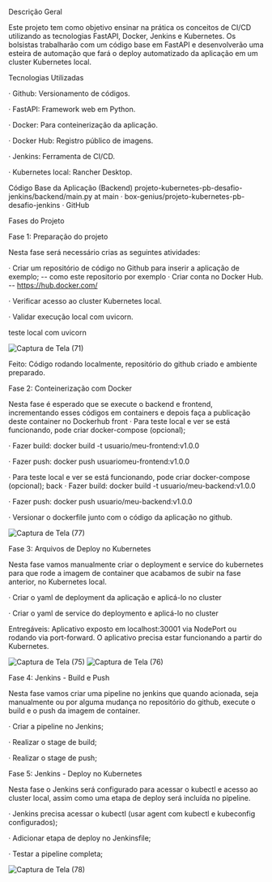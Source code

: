 Descrição Geral

Este projeto tem como objetivo ensinar na prática os conceitos de CI/CD utilizando as tecnologias FastAPI, Docker, Jenkins e Kubernetes. Os bolsistas trabalharão com um código base em FastAPI e desenvolverão uma esteira de automação que fará o deploy automatizado da aplicação em um cluster Kubernetes local.


Tecnologias Utilizadas

· Github: Versionamento de códigos.

· FastAPI: Framework web em Python.

· Docker: Para conteinerização da aplicação.

· Docker Hub: Registro público de imagens.

· Jenkins: Ferramenta de CI/CD.

· Kubernetes local: Rancher Desktop.

Código Base da Aplicação (Backend) projeto-kubernetes-pb-desafio-jenkins/backend/main.py at main · box-genius/projeto-kubernetes-pb-desafio-jenkins · GitHub


Fases do Projeto

Fase 1: Preparação do projeto

Nesta fase será necessário crias as seguintes atividades:

· Criar um repositório de código no Github para inserir a aplicação de exemplo;
-- como este repositorio por exemplo
· Criar conta no Docker Hub.
-- https://hub.docker.com/

· Verificar acesso ao cluster Kubernetes local.

· Validar execução local com uvicorn.

teste local com uvicorn

![Captura de Tela (71)](https://github.com/user-attachments/assets/03ec83d6-5479-4729-b45e-595664cf92df)

Feito: Código rodando localmente, repositório do github criado e ambiente preparado.

Fase 2: Conteinerização com Docker

Nesta fase é esperado que se execute o backend e frontend, incrementando esses códigos em containers e depois faça a publicação deste container no Dockerhub
front
· Para teste local e ver se está funcionando, pode criar docker-compose (opcional);

· Fazer build: docker build -t usuario/meu-frontend:v1.0.0

· Fazer push: docker push usuariomeu-frontend:v1.0.0

· Para teste local e ver se está funcionando, pode criar docker-compose (opcional);
back
· Fazer build: docker build -t usuario/meu-backend:v1.0.0

· Fazer push: docker push usuario/meu-backend:v1.0.0

· Versionar o dockerfile junto com o código da aplicação no github.

![Captura de Tela (77)](https://github.com/user-attachments/assets/a2f9e7df-0eda-4031-85c9-e64cb72118fe)


Fase 3: Arquivos de Deploy no Kubernetes

Nesta fase vamos manualmente criar o deployment e service do kubernetes para que rode a imagem de container que acabamos de subir na fase anterior, no Kubernetes local.

· Criar o yaml de deployment da aplicação e aplicá-lo no cluster

· Criar o yaml de service do deploymento e aplicá-lo no cluster


Entregáveis: Aplicativo exposto em localhost:30001 via NodePort ou rodando via port-forward. O aplicativo precisa estar funcionando a partir do Kubernetes.

![Captura de Tela (75)](https://github.com/user-attachments/assets/defeed5e-0551-416a-9c67-de15937a2004)
![Captura de Tela (76)](https://github.com/user-attachments/assets/fff39fae-7c67-4b98-be09-b44f274e4611)


Fase 4: Jenkins - Build e Push


Nesta fase vamos criar uma pipeline no jenkins que quando acionada, seja manualmente ou por alguma mudança no repositório do github, execute o build e o push da imagem de container.

· Criar a pipeline no Jenkins;

· Realizar o stage de build;

· Realizar o stage de push;

Fase 5: Jenkins - Deploy no Kubernetes

Nesta fase o Jenkins será configurado para acessar o kubectl e acesso ao cluster local, assim como uma etapa de deploy será incluída no pipeline.

· Jenkins precisa acessar o kubectl (usar agent com kubectl e kubeconfig configurados);

· Adicionar etapa de deploy no Jenkinsfile;

· Testar a pipeline completa;

![Captura de Tela (78)](https://github.com/user-attachments/assets/94cdc330-a40b-4e8a-afbe-82589fbb5615)


